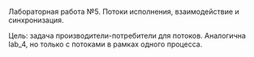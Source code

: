 Лабораторная работа №5. Потоки исполнения, взаимодействие и синхронизация. 

Цель: задача производители-потребители для потоков. Аналогична lab_4, но только с потоками в рамках одного процесса.
